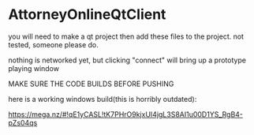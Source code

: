 # AttorneyOnlineQtClient
you will need to make a qt project then add these files to the project. not tested, someone please do.

nothing is networked yet, but clicking "connect" will bring up a prototype playing window

MAKE SURE THE CODE BUILDS BEFORE PUSHING

here is a working windows build(this is horribly outdated):

https://mega.nz/#!qE1yCASL!tK7PHrO9kjxUI4jgL3S8AI1u00D1YS_RgB4-pZs04qs
